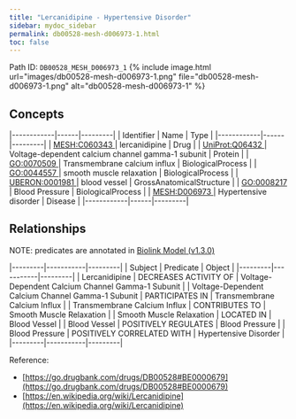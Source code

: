 ```yaml
---
title: "Lercanidipine - Hypertensive Disorder"
sidebar: mydoc_sidebar
permalink: db00528-mesh-d006973-1.html
toc: false 
---
```



Path ID: `DB00528_MESH_D006973_1`
{% include image.html url="images/db00528-mesh-d006973-1.png" file="db00528-mesh-d006973-1.png" alt="db00528-mesh-d006973-1" %}

## Concepts

|------------|------|---------|
| Identifier | Name | Type    |
|------------|------|---------|
| <a href="https://identifiers.org/MESH:C060343">MESH:C060343 </a> | lercanidipine | Drug |
| <a href="https://identifiers.org/UniProt:Q06432">UniProt:Q06432 </a> | Voltage-dependent calcium channel gamma-1 subunit | Protein |
| <a href="https://identifiers.org/GO:0070509">GO:0070509 </a> | Transmembrane calcium influx | BiologicalProcess |
| <a href="https://identifiers.org/GO:0044557">GO:0044557 </a> | smooth muscle relaxation | BiologicalProcess |
| <a href="https://identifiers.org/UBERON:0001981">UBERON:0001981 </a> | blood vessel | GrossAnatomicalStructure |
| <a href="https://identifiers.org/GO:0008217">GO:0008217 </a> | Blood Pressure | BiologicalProcess |
| <a href="https://identifiers.org/MESH:D006973">MESH:D006973 </a> | Hypertensive disorder | Disease |
|------------|------|---------|

## Relationships


NOTE: predicates are annotated in <a href="https://github.com/biolink/biolink-model/releases/tag/v1.3.0">Biolink Model (v1.3.0)</a>

|---------|-----------|---------|
| Subject | Predicate | Object  |
|---------|-----------|---------|
| Lercanidipine | DECREASES ACTIVITY OF | Voltage-Dependent Calcium Channel Gamma-1 Subunit |
| Voltage-Dependent Calcium Channel Gamma-1 Subunit | PARTICIPATES IN | Transmembrane Calcium Influx |
| Transmembrane Calcium Influx | CONTRIBUTES TO | Smooth Muscle Relaxation |
| Smooth Muscle Relaxation | LOCATED IN | Blood Vessel |
| Blood Vessel | POSITIVELY REGULATES | Blood Pressure |
| Blood Pressure | POSITIVELY CORRELATED WITH | Hypertensive Disorder |
|---------|-----------|---------|

Reference: 
  - [https://go.drugbank.com/drugs/DB00528#BE0000679](https://go.drugbank.com/drugs/DB00528#BE0000679)
  - [https://en.wikipedia.org/wiki/Lercanidipine](https://en.wikipedia.org/wiki/Lercanidipine)
